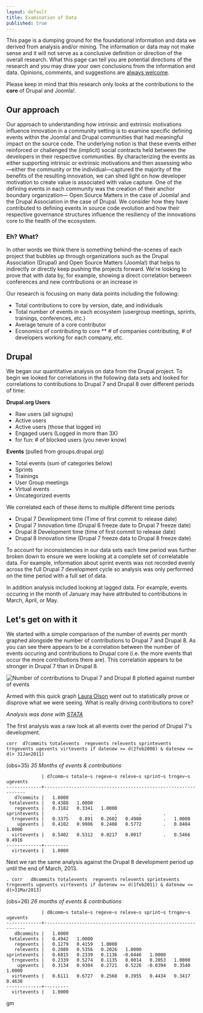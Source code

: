 ```yaml
---
layout: default
title: Examination of Data
published: true
---
```

This page is a dumping ground for the foundational information and data we derived from analysis and/or mining. The information or data may not make sense and it will not serve as a conclusive definition or direction of the overall research. What this page can tell you are potential directions of the research and you may draw your own conclusions from the information and data. Opinions, comments, and suggestions are [always welcome](/contact "Contact Form"). 

Please keep in mind that this research only looks at the contributions to the **core** of Drupal and Joomla!.

Our approach
------------------
Our approach to understanding how intrinsic and extrinsic motivations influence innovation in a community setting is to examine specific defining events within the Joomla! and Drupal communities that had meaningful impact on the source code. The underlying notion is that these events either reinforced or challenged the (implicit) social contracts held between the developers in their respective communities. By characterizing the events as either supporting intrinsic or extrinsic motivations and then assessing who—either the community or the individual—captured the majority of the benefits of the resulting innovation, we can shed light on how developer motivation to create value is associated with value capture. One of the defining events in each community was the creation of their anchor boundary organization— Open Source Matters in the case of Joomla! and the Drupal Association in the case of Drupal. We consider how they have contributed to defining events in source code evolution and how their respective governance structures influence the resiliency of the innovations core to the health of the ecosystem.

### Eh? What?
In other words we think there is something behind-the-scenes of each project that bubbles up through organizations such as the Drupal Association (Drupal) and Open Source Matters (Joomla!) that helps to indirectly or directly keep pushing the projects forward. We're looking to prove that with data by, for example, showing a direct correlation between conferences and new contributions or an increase in 

Our research is focusing on many data points including the following:
* Total contributions to core by version, date, and individuals
* Total number of events in each ecosystem (usergroup meetings, sprints, trainings, conferences, etc.)
* Average tenure of a core contributor  
* Economics of contributing to core
** # of companies contributing, # of developers working for each company, etc. 


## Drupal
We began our quantitative analysis on data from the Drupal project. To begin we looked for correlations in the following data sets and looked for correlations to contributions to Drupal 7 and Drupal 8 over different periods of time: 

**Drupal.org Users**
* Raw users (all signups)
* Active users 
* Active users (those that logged in)
* Engaged users (Logged in more than 3X)
* for fun: # of blocked users (you never know)

**Events** (pulled from groups.drupal.org)
* Total events (sum of categories below)
* Sprints
* Trainings
* User Group meetings
* Virtual events
* Uncategorized events 

We correlated each of these items to multiple different time periods
* Drupal 7 Development time (Time of first commit to release date)
* Drupal 7 Innovation time  (Drupal 6 freeze date to Drupal 7 freeze date)
* Drupal 8 Development time (time of first commit to release date)
* Drupal 8 Innovation time  (Drupal 7 freeze data to Drupal 8 freeze date)

To account for inconsistencies in our data sets each time period was further broken down to ensure we were looking at a complete set of correlatable data. For example, information about sprint events was not recorded evenly across the full Drupal 7 development cycle so analysis was only performed on the time period with a full set of data. 

In addition analysis included looking at lagged data. For example, events occuring in the month of January may have attributed to contributions in March, April, or May. 


## Let's get on with it
We started with a simple comparison of the number of events per month graphed alongside the number of contributions to Drupal 7 and Drupal 8. As you can see there appears to be a correlation between the number of events occuring and contributions to Drupal core (i.e. the more events that occur the more contributions there are). This correlation appears to be stronger in Drupal 7 than in Drupal 8. 

![Number of contributions to Drupal 7 and Drupal 8 plotted against number of events](http://jredding.github.io/new-site/research/images/D7_D8_Events.png "Innovation Grid")


Armed with this quick graph [Laura Olson](www.linkedin.com/pub/laura-olson/7/337/296) went out to statistically prove or disprove what we were seeing. What is really driving contributions to core? 

*Analysis was done with [STATA](http://www.stata.com/)*

The first analysis was a raw look at all events over the period of Drupal 7's development.

    corr  d7commits totalevents  regevents relevents sprintevents trngevents ugevents virtevents if datenew >= d(2feb2008) & datenew <= d(> 31Jan2011)
(obs=35) *35 Months of events & contributions*

                 | d7comm~s totale~s regeve~s releve~s sprint~s trngev~s ugevents
    -------------+---------------------------------------------------------------
       d7commits |   1.0000
     totalevents |   0.4388   1.0000
       regevents |   0.3182   0.3341   1.0000
    sprintevents |        .        .        .        .        .
      trngevents |   0.3375    0.891   0.2602   0.4908        .   1.0000
        ugevents |   0.4102   0.9906   0.2408   0.5772        .   0.8484   1.0000
      virtevents |   0.5402   0.5312   0.0217   0.0017        .   0.5466   0.4916
    -------------+---------
      virtevents |   1.0000


Next we ran the same analysis against the Drupal 8 development period up until the end of March, 2013.  

    . corr   d8commits totalevents  regevents relevents sprintevents trngevents ugevents virtevents if datenew >= d(1feb2011) & datenew <= d(>31Mar2013)

(obs=26) *26 months of events & contributions*

                 | d8comm~s totale~s regeve~s releve~s sprint~s trngev~s ugevents
    -------------+---------------------------------------------------------------
       d8commits |   1.0000
     totalevents |   0.4942   1.0000
       regevents |   0.1279   0.4159   1.0000
       relevents |   0.2080   0.5356   0.2026   1.0000
    sprintevents |   0.6815   0.2339   0.1136  -0.0446   1.0000
      trngevents |   0.2339   0.5274   0.1135   0.0014   0.2053   1.0000
        ugevents |   0.3134   0.9304   0.2721   0.5226  -0.0394   0.3540   1.0000
      virtevents |   0.6111   0.6727   0.2568   0.3955   0.4434   0.3417   0.4638
    -------------+---------
      virtevents |   1.0000


gm

